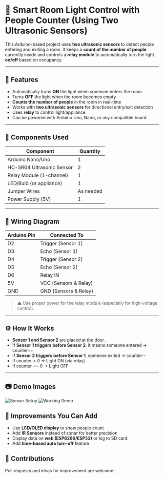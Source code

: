
# 🚪 Smart Room Light Control with People Counter (Using Two Ultrasonic Sensors)

This Arduino-based project uses **two ultrasonic sensors** to detect people entering and exiting a room. It keeps a **count of the number of people** currently inside and controls a **relay module** to automatically turn the light **on/off** based on occupancy.

---

## 🎯 Features

- Automatically turns **ON** the light when someone enters the room  
- Turns **OFF** the light when the room becomes empty  
- **Counts the number of people** in the room in real-time  
- Works with **two ultrasonic sensors** for directional entry/exit detection  
- Uses **relay** to control light/appliance  
- Can be powered with Arduino Uno, Nano, or any compatible board

---

## 🧰 Components Used

| Component               | Quantity |
|-------------------------|----------|
| Arduino Nano/Uno        | 1        |
| HC-SR04 Ultrasonic Sensor | 2        |
| Relay Module (1-channel)| 1        |
| LED/Bulb (or appliance) | 1        |
| Jumper Wires            | As needed |
| Power Supply (5V)       | 1        |

---

## 🔌 Wiring Diagram

| Arduino Pin | Connected To         |
|-------------|----------------------|
| D2          | Trigger (Sensor 1)   |
| D3          | Echo (Sensor 1)      |
| D4          | Trigger (Sensor 2)   |
| D5          | Echo (Sensor 2)      |
| D6          | Relay IN             |
| 5V          | VCC (Sensors & Relay)|
| GND         | GND (Sensors & Relay)|

> ⚠️ Use proper power for the relay module (especially for high-voltage control).

---

## ⚙️ How It Works

- **Sensor 1 and Sensor 2** are placed at the door.
- If **Sensor 1 triggers before Sensor 2**, it means someone entered → counter++
- If **Sensor 2 triggers before Sensor 1**, someone exited → counter--
- If counter > 0 → Light ON (via relay)
- If counter == 0 → Light OFF

---

## 📷 Demo Images

![Sensor Setup](images/setup.jpg)
![Working Demo](images/demo.jpg)

## 🧠 Improvements You Can Add

* Use **LCD/OLED display** to show people count
* Add **IR Sensors** instead of sonar for better precision
* Display data on **web (ESP8266/ESP32)** or log to SD card
* Add **time-based auto turn-off** feature

## 🤝 Contributions

Pull requests and ideas for improvement are welcome!

